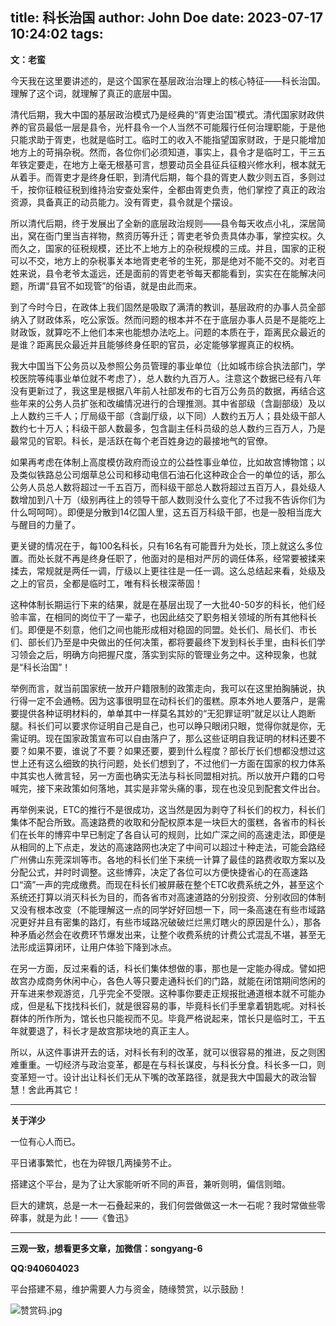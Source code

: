 title: 科长治国
author: John Doe
date: 2023-07-17 10:24:02
tags:
---
**文：老蛮**<!--more-->

今天我在这里要讲述的，是这个国家在基层政治治理上的核心特征——科长治国。理解了这个词，就理解了真正的底层中国。

清代后期，我大中国的基层政治模式乃是经典的“胥吏治国”模式。清代国家财政供养的官员最低一层是县令，光杆县令一个人当然不可能履行任何治理职能，于是他只能求助于胥吏，也就是临时工。临时工的收入不能指望国家财政，于是只能增加地方上的苛捐杂税。然而，各位你们必须知道，事实上，县令才是临时工，干三五年铁定要走，在地方上毫无根基可言，想要动员全县征兵征粮兴修水利，根本就无从着手。而胥吏才是终身任职，到清代后期，每个县的胥吏人数少则五百，多则过千，按你征粮征税到维持治安查处案件，全都由胥吏负责，他们掌控了真正的政治资源，具备真正的动员能力。没有胥吏，县令就是个摆设。

所以清代后期，终于发展出了全新的底层政治规则——县令每天收点小礼，深居简出，窝在衙门里当吉祥物，熬资历等升迁；胥吏老爷负责具体办事，掌控实权。久而久之，国家的征税规模，还比不上地方上的杂税规模的三成。并且，国家的正税可以不交，地方上的杂税事关本地胥吏老爷的生死，那是绝对不能不交的。对老百姓来说，县令老爷太遥远，还是面前的胥吏老爷每天都能看到，实实在在能解决问题，所谓“县官不如现管”的俗语，就是由此而来。

到了今时今日，在政体上我们固然是吸取了满清的教训，基层政府的办事人员全部纳入了财政体系，吃公家饭。然而问题的根本并不在于底层办事人员是不是能吃上财政饭，就算吃不上他们本来也能想办法吃上。问题的本质在于，距离民众最近的是谁？距离民众最近并且能够终身任职的官员，必定能够掌握真正的权柄。

我大中国当下公务员以及参照公务员管理的事业单位（比如城市综合执法部门，学校医院等纯事业单位就不考虑了），总人数约九百万人。注意这个数据已经有八年没有更新过了，我这里是根据八年前人社部发布的七百万公务员的数据，再结合这些年来的公务人员扩张和改编情况进行的合理推测。其中省部级（含副部级）及以上人数约三千人；厅局级干部（含副厅级，以下同）人数约五万人；县处级干部人数约七十万人；科级干部人数最多，包含副主任科员级的总人数约三百万人，乃是最常见的官职。科长，是活跃在每个老百姓身边的最接地气的官僚。

如果再考虑在体制上高度模仿政府而设立的公益性事业单位，比如故宫博物馆；以及类似铁路总公司烟草总公司和移动电信石油石化这种政企合一的单位的话，那么公务人员总人数将超过一千五百万，而科级干部总人数将超过五百万人，县处级人数增加到八十万（级别再往上的领导干部人数则没什么变化了不过我不告诉你们为什么呵呵呵）。即便是分散到14亿国人里，这五百万科级干部，也是一股相当庞大与醒目的力量了。

更关键的情况在于，每100名科长，只有16名有可能晋升为处长，顶上就这么多位置。而处长就不再是终身任职了，他面对的是相对严厉的调任体系，经常要被揉来揉去，常规就是两任一调，厅级以上更往往是一任一调。这么总结起来看，处级及之上的官员，全都是临时工，唯有科长根深蒂固！

这种体制长期运行下来的结果，就是在基层出现了一大批40-50岁的科长，他们经验丰富，在相同的岗位干了一辈子，也因此结交了职务相关领域的所有其他科长们。即便是不刻意，他们之间也能形成相对稳固的同盟。处长们、局长们、市长们、部长们乃至是中央做出的任何决策，都将要最终下发到科长手里，由科长们学习领会之后，明确方向把握尺度，落实到实际的管理业务之中。这种现象，也就是“科长治国”！

举例而言，就当前国家统一放开户籍限制的政策走向，我可以在这里拍胸脯说，执行得一定不会通畅。因为这事很明显在动科长们的蛋糕。原本外地人要落户，是需要提供各种证明材料的，单单其中一样莫名其妙的“无犯罪证明”就足以让人跑断腿。科长们可以要求你证明自己是自己，也可以睁只眼闭只眼，觉得你就是你，无需证明。现在国家政策宣布可以自由落户了，那么这些证明自我证明的材料还要不要？如果不要，谁说了不要？如果还要，要到什么程度？部长厅长们想都没想过这世上还有这么细致的执行问题，处长们想到了，不过他们一方面在国家的权力体系中其实也人微言轻，另一方面也确实无法与科长同盟相对抗。所以放开户籍的口号喊完，接下来政策如何落地，其实是非常头痛的事，现在也没见到配套文件出台。

再举例来说，ETC的推行不是很成功，这当然是因为剥夺了科长们的权力，科长们集体不配合所致。高速路费的收取和分配权原本是一块巨大的蛋糕，各省市的科长们在长年的博弈中早已制定了各自认可的规则，比如广深之间的高速走法，即便是从相同的上下点走，发达的高速路网也决定了中间可以超过十种走法，可能会路经广州佛山东莞深圳等市。各地的科长们坐下来统一计算了最佳的路费收取方案以及分配公式，并时时调整。这些博弈，决定了各位可以方便快捷省心的在高速路口“滴”一声的完成缴费。而现在科长们被屏蔽在整个ETC收费系统之外，甚至这个系统还打算以消灭科长为目的，而各省市对高速道路的分别投资、分别收回的体制又没有根本改变（不能理解这一点的同学好好回想一下，同一条高速在有些市域路况更好并且有密集的路灯，有些市域路况破破烂烂黑灯瞎火的原因是什么），那各种矛盾必然会在收费环节爆发出来，让整个收费系统的计费公式混乱不堪，甚至无法形成运算闭环，让用户体验下降到冰点。

在另一方面，反过来看的话，科长们集体想做的事，那也是一定能办得成。譬如把故宫办成商务休闲中心，各色人等只要走通科长们的门路，就能在闭馆期间悠闲的开车进来参观游览，几乎完全不受限。这种事你要走正规报批通道根本就不可能办成，但是私下找找科长们，就是很容易的事，毕竟科长们手里拿着钥匙呢。对科长群体的所作所为，馆长也只能视而不见。毕竟严格说起来，馆长只是临时工，干五年就要退了，科长才是故宫那块地的真正主人。

所以，从这件事讲开去的话，对科长有利的改革，就可以很容易的推进，反之则困难重重。一切经济与政治变革，都是在与科长谋皮，与科长分食。科长多一口，则变革短一寸。设计出让科长们无从下嘴的改革路径，就是我大中国最大的政治智慧！舍此再其它！
- - -
**关于洋少**

一位有心人而已。

平日诸事繁忙，也在为碎银几两操劳不止。

搭建这个平台，是为了让大家能听听不同的声音，兼听则明，偏信则暗。

巨大的建筑，总是一木一石叠起来的，我们何尝做做这一木一石呢？我时常做些零碎事，就是为此！——《鲁迅》

---

**三观一致，想看更多文章，加微信：songyang-6**

**QQ:940604023**

平台搭建不易，维护需要人力与资金，随缘赞赏，以示鼓励！

![赞赏码.jpg](/images/zanshang.jpg)
